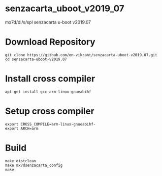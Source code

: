 # senzacarta_uboot_v2019_07
mx7d/dl/s/spl senzacarta u-boot v2019.07

# Download Repository
	git clone https://github.com/en-vikrant/senzacarta-uboot-v2019.07.git
	cd senzacarta-uboot-v2019.07

# Install cross compiler
	apt-get install gcc-arm-linux-gnueabihf

# Setup cross compiler
	export CROSS_COMPILE=arm-linux-gnueabihf-
	export ARCH=arm

# Build
	make distclean
	make mx7dsenzacarta_config
	make
	